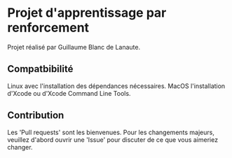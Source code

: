 # Projet d'apprentissage par renforcement

Projet réalisé par Guillaume Blanc de Lanaute.

## Compatbibilité

Linux avec l'installation des dépendances nécessaires.
MacOS l'installation d'Xcode ou d'Xcode Command Line Tools.

## Contribution

Les 'Pull requests' sont les bienvenues. Pour les changements majeurs, veuillez d'abord ouvrir une 'Issue' pour discuter de ce que vous aimeriez changer.
